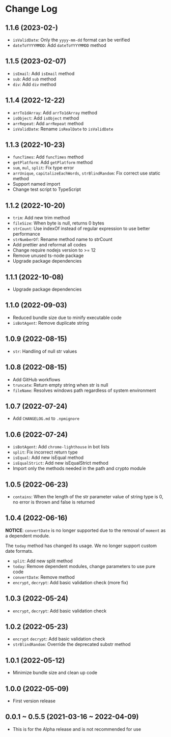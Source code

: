 # Change Log

## 1.1.6 (2023-02-)

- `isValidDate`: Only the `yyyy-mm-dd` format can be verified
- `dateToYYYYMMDD`: Add `dateToYYYYMMDD` method

## 1.1.5 (2023-02-07)

- `isEmail`: Add `isEmail` method
- `sub`: Add `sub` method
- `div`: Add `div` method

## 1.1.4 (2022-12-22)

- `arrTo1dArray`: Add `arrTo1dArray` method
- `isObject`: Add `isObject` method
- `arrRepeat`: Add `arrRepeat` method
- `isValidDate`: Rename `isRealDate` to `isValidDate`

## 1.1.3 (2022-10-23)

- `funcTimes`: Add `funcTimes` method
- `getPlatform`: Add `getPlatform` method
- `sum`, `mul`, `split`: Fix type error
- `arrUnique`, `capitalizeEachWords`, `strBlindRandom`: Fix correct use static method
- Support named import
- Change test script to TypeScript

## 1.1.2 (2022-10-20)

- `trim`: Add new trim method
- `fileSize`: When byte is null, returns 0 bytes
- `strCount`: Use indexOf instead of regular expression to use better performance
- `strNumberOf`: Rename method name to strCount
- Add prettier and reformat all codes
- Change require nodejs version to >= 12
- Remove unused ts-node package
- Upgrade package dependencies

## 1.1.1 (2022-10-08)

- Upgrade package dependencies

## 1.1.0 (2022-09-03)

- Reduced bundle size due to minify executable code
- `isBotAgent`: Remove duplicate string

## 1.0.9 (2022-08-15)

- `str`: Handling of null str values

## 1.0.8 (2022-08-15)

- Add GitHub workflows
- `truncate`: Return empty string when str is null
- `fileName`: Resolves windows path regardless of system environment

## 1.0.7 (2022-07-24)

- Add `CHANGELOG.md` to `.npmignore`

## 1.0.6 (2022-07-24)

- `isBotAgent`: Add `chrome-lighthouse` in bot lists
- `split`: Fix incorrect return type
- `isEqual`: Add new isEqual method
- `isEqualStrict`: Add new isEqualStrict method
- Import only the methods needed in the path and crypto module

## 1.0.5 (2022-06-23)

- `contains`: When the length of the str parameter value of string type is 0, no error is thrown and false is returned

## 1.0.4 (2022-06-16)

**NOTICE**: `convertDate` is no longer supported due to the removal of `moment` as a dependent module.

The `today` method has changed its usage. We no longer support custom date formats.

- `split`: Add new split method
- `today`: Remove dependent modules, change parameters to use pure code
- `convertDate`: Remove method
- `encrypt`, `decrypt`: Add basic validation check (more fix)

## 1.0.3 (2022-05-24)

- `encrypt`, `decrypt`: Add basic validation check

## 1.0.2 (2022-05-23)

- `encrypt` `decrypt`: Add basic validation check
- `strBlindRandom`: Override the deprecated substr method

## 1.0.1 (2022-05-12)

- Minimize bundle size and clean up code

## 1.0.0 (2022-05-09)

- First version release

## 0.0.1 ~ 0.5.5 (2021-03-16 ~ 2022-04-09)

- This is for the Alpha release and is not recommended for use
